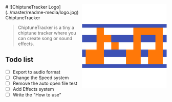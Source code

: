 <img src="src/assets/icon.png" align="right" />
# ![ChiptuneTracker Logo](../master/readme-media/logo.jpg) ChiptuneTracker

> ChiptuneTracker is a tiny a chiptune tracker where you can create song or sound effects.

## Todo list

- [ ] Export to audio format
- [ ] Change the Speed system
- [ ] Remove the auto open file test
- [ ] Add Effects system
- [ ] Write the "How to use"
